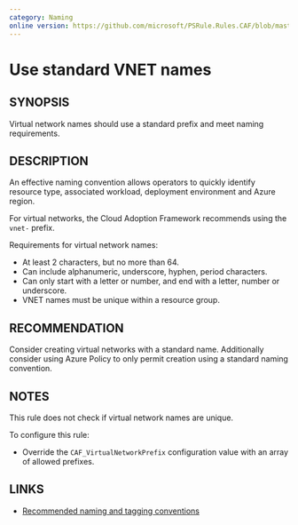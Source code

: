 ```yaml
---
category: Naming
online version: https://github.com/microsoft/PSRule.Rules.CAF/blob/master/docs/rules/en-US/CAF.Name.VNET.md
---
```


# Use standard VNET names

## SYNOPSIS

Virtual network names should use a standard prefix and meet naming requirements.

## DESCRIPTION

An effective naming convention allows operators to quickly identify resource type, associated workload,
deployment environment and Azure region.

For virtual networks, the Cloud Adoption Framework recommends using the `vnet-` prefix.

Requirements for virtual network names:

- At least 2 characters, but no more than 64.
- Can include alphanumeric, underscore, hyphen, period characters.
- Can only start with a letter or number, and end with a letter, number or underscore.
- VNET names must be unique within a resource group.

## RECOMMENDATION

Consider creating virtual networks with a standard name.
Additionally consider using Azure Policy to only permit creation using a standard naming convention.

## NOTES

This rule does not check if virtual network names are unique.

To configure this rule:

- Override the `CAF_VirtualNetworkPrefix` configuration value with an array of allowed prefixes.

## LINKS

- [Recommended naming and tagging conventions](https://docs.microsoft.com/en-us/azure/cloud-adoption-framework/ready/azure-best-practices/naming-and-tagging)
